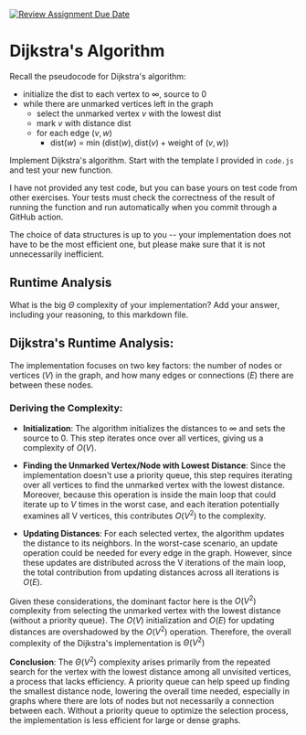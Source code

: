 [![Review Assignment Due Date](https://classroom.github.com/assets/deadline-readme-button-24ddc0f5d75046c5622901739e7c5dd533143b0c8e959d652212380cedb1ea36.svg)](https://classroom.github.com/a/2Wy-Iis-)
# Dijkstra's Algorithm

Recall the pseudocode for Dijkstra's algorithm:
- initialize the dist to each vertex to $\infty$, source to 0
- while there are unmarked vertices left in the graph
    - select the unmarked vertex $v$ with the lowest dist
    - mark $v$ with distance dist
    - for each edge $(v,w)$
        - dist($w$) = min $\left(\textrm{dist}(w), \textrm{dist}(v) + \textrm{weight of }(v, w)\right)$

Implement Dijkstra's algorithm. Start with the template I provided in `code.js`
and test your new function.

I have not provided any test code, but you can base yours on test code from
other exercises. Your tests must check the correctness of the result of running
the function and run automatically when you commit through a GitHub action.

The choice of data structures is up to you -- your implementation does not have
to be the most efficient one, but please make sure that it is not unnecessarily
inefficient.

## Runtime Analysis

What is the big $\Theta$ complexity of your implementation? Add your
answer, including your reasoning, to this markdown file.

## Dijkstra's Runtime Analysis:
The implementation focuses on two key factors: the number of nodes or vertices $(V)$ in the graph, and how many edges or connections $(E)$ there are between these nodes.
### Deriving the Complexity:
- **Initialization**: The algorithm initializes the distances to &infin; and sets the source to 0. This step iterates once over all vertices, giving us a complexity of $O(V)$.
  
- **Finding the Unmarked Vertex/Node with Lowest Distance**: Since the implementation doesn't use a priority queue, this step requires iterating over all vertices to find the unmarked vertex with the lowest distance. Moreover, because this operation is inside the main loop that could iterate up to $V$ times in the worst case, and each iteration potentially examines all V vertices, this contributes $O(V^2)$ to the complexity.

- **Updating Distances**: For each selected vertex, the algorithm updates the distance to its neighbors. In the worst-case scenario, an update operation could be needed for every edge in the graph. However, since these updates are distributed across the V iterations of the main loop, the total contribution from updating distances across all iterations is $O(E)$.

Given these considerations, the dominant factor here is the $O(V^2)$ complexity from selecting the unmarked vertex with the lowest distance (without a priority queue). The $O(V)$ initialization and $O(E)$ for updating distances are overshadowed by the $O(V^2)$ operation.
Therefore, the overall complexity of the Dijkstra's implementation is $Θ(V^2)$

**Conclusion**:
The $Θ(V^2)$ complexity arises primarily from the repeated search for the vertex with the lowest distance among all unvisited vertices, a process that lacks efficiency. A priority queue can help speed up finding the smallest distance node, lowering the overall time needed, especially in graphs where there are lots of nodes but not necessarily a connection between each. Without a priority queue to optimize the selection process, the implementation is less efficient for large or dense graphs.

